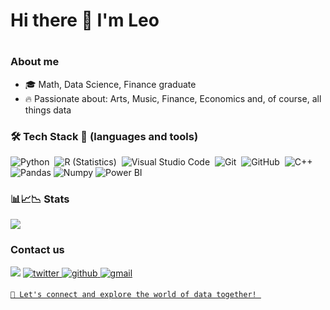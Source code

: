 <h1> Hi there 👋 I'm Leo<h1>




### About me

- 🎓 Math, Data Science, Finance graduate
- 🔥 Passionate about: Arts, Music, Finance, Economics and, of course, all things data

   
### 🛠 Tech Stack 💼 (languages and tools)


![Python](https://img.shields.io/badge/-Python-05122A?style=flat&logo=python)&nbsp;
![R (Statistics)](https://img.shields.io/badge/-R-05122A?style=flat&logo=R&logoColor=276DC3)&nbsp;
![Visual Studio Code](https://img.shields.io/badge/-Visual%20Studio%20Code-05122A?style=flat&logo=visual-studio-code&logoColor=007ACC)&nbsp;
![Git](https://img.shields.io/badge/-Git-05122A?style=flat&logo=git)&nbsp;
![GitHub](https://img.shields.io/badge/-GitHub-05122A?style=flat&logo=github)&nbsp;
![C++](https://img.shields.io/badge/-C++-05122A?style=flat&logo=C%2B%2B&logoColor=00599C)&nbsp;
![Pandas](https://img.shields.io/badge/-Pandas-333333?style=flat&logo=pandas)
![Numpy](https://img.shields.io/badge/-Numpy-333333?style=flat&logo=numpy)
![Power BI](https://img.shields.io/badge/-Power%20BI-F2C811?style=flat&logo=power-bi&logoColor=white)




### 📊📈📉 Stats

<img src='https://github-readme-stats.vercel.app/api?username=leocortes85&show_icons=true&theme=radical' />
</p>




### Contact us

<a href="https://www.linkedin.com/in/leonardo-cortés-zambrano-13522295/" target="blank">
<img src="https://img.shields.io/badge/linkedin-%231DA1F2.svg?style=for-the-badge&logo=linkedin&logoColor=white alt=azzar style="margin-bottom: 5px;" /></a>

<a href="https://twitter.com/leocortesz" target="_blank">
<img src=https://img.shields.io/badge/twitter-%2300acee.svg?color=1DA1F2&style=for-the-badge&logo=twitter&logoColor=white alt=twitter style="margin-bottom: 5px;" />

<a href="https://github.com/pingcap/leocortes85/" target="_blank">
<img src=https://img.shields.io/badge/github-%2300acee.svg?color=181717&style=for-the-badge&logo=github&logoColor=white alt=github style="margin-bottom: 5px;" />

<a href="mailto:gleonardo.cortes@gmail.com" target="_blank">
<img src=https://img.shields.io/badge/gmail-%2300acee.svg?color=EA4335&style=for-the-badge&logo=gmail&logoColor=white alt=gmail style="margin-bottom: 5px;" />

 
    
    🌟 Let's connect and explore the world of data together! 




    

